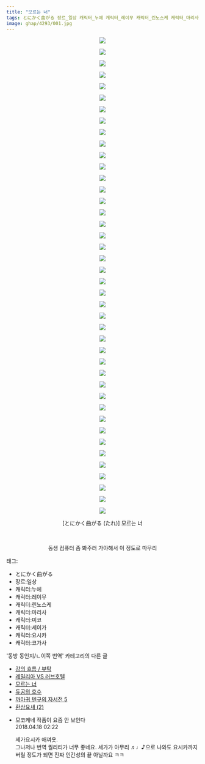 ```yaml
---
title: "모르는 너"
tags: とにかく曲がる 장르_일상 캐릭터_누에 캐릭터_레이무 캐릭터_린노스케 캐릭터_마리사 캐릭터_미코 캐릭터_세이가 캐릭터_요시카 캐릭터_코가사 たれ 동방_동인지／ㄴ이쪽_번역
image: ghap/4293/001.jpg
---
```

<div class="article">
<p style="text-align: center; clear: none; float: none;"><img src="{{ site.nasurl }}/ghap/4293/001.jpg"/></p>
<p style="text-align: center; clear: none; float: none;"><img src="{{ site.nasurl }}/ghap/4293/002.jpg"/></p>
<p style="text-align: center; clear: none; float: none;"><img src="{{ site.nasurl }}/ghap/4293/003.jpg"/></p>
<p style="text-align: center; clear: none; float: none;"><img src="{{ site.nasurl }}/ghap/4293/004.jpg"/></p>
<p style="text-align: center; clear: none; float: none;"><img src="{{ site.nasurl }}/ghap/4293/005.jpg"/></p>
<p style="text-align: center; clear: none; float: none;"><img src="{{ site.nasurl }}/ghap/4293/006.jpg"/></p>
<p style="text-align: center; clear: none; float: none;"><img src="{{ site.nasurl }}/ghap/4293/007.jpg"/></p>
<p style="text-align: center; clear: none; float: none;"><img src="{{ site.nasurl }}/ghap/4293/008.jpg"/></p>
<p style="text-align: center; clear: none; float: none;"><img src="{{ site.nasurl }}/ghap/4293/009.jpg"/></p>
<p style="text-align: center; clear: none; float: none;"><img src="{{ site.nasurl }}/ghap/4293/010.jpg"/></p>
<p style="text-align: center; clear: none; float: none;"><img src="{{ site.nasurl }}/ghap/4293/011.jpg"/></p>
<p style="text-align: center; clear: none; float: none;"><img src="{{ site.nasurl }}/ghap/4293/012.jpg"/></p>
<p style="text-align: center; clear: none; float: none;"><img src="{{ site.nasurl }}/ghap/4293/013.jpg"/></p>
<p style="text-align: center; clear: none; float: none;"><img src="{{ site.nasurl }}/ghap/4293/014.jpg"/></p>
<p style="text-align: center; clear: none; float: none;"><img src="{{ site.nasurl }}/ghap/4293/015.jpg"/></p>
<p style="text-align: center; clear: none; float: none;"><img src="{{ site.nasurl }}/ghap/4293/016.jpg"/></p>
<p style="text-align: center; clear: none; float: none;"><img src="{{ site.nasurl }}/ghap/4293/017.jpg"/></p>
<p style="text-align: center; clear: none; float: none;"><img src="{{ site.nasurl }}/ghap/4293/018.jpg"/></p>
<p style="text-align: center; clear: none; float: none;"><img src="{{ site.nasurl }}/ghap/4293/019.jpg"/></p>
<p style="text-align: center; clear: none; float: none;"><img src="{{ site.nasurl }}/ghap/4293/020.jpg"/></p>
<p style="text-align: center; clear: none; float: none;"><img src="{{ site.nasurl }}/ghap/4293/021.jpg"/></p>
<p style="text-align: center; clear: none; float: none;"><img src="{{ site.nasurl }}/ghap/4293/022.jpg"/></p>
<p style="text-align: center; clear: none; float: none;"><img src="{{ site.nasurl }}/ghap/4293/023.jpg"/></p>
<p style="text-align: center; clear: none; float: none;"><img src="{{ site.nasurl }}/ghap/4293/024.jpg"/></p>
<p style="text-align: center; clear: none; float: none;"><img src="{{ site.nasurl }}/ghap/4293/025.jpg"/></p>
<p style="text-align: center; clear: none; float: none;"><img src="{{ site.nasurl }}/ghap/4293/026.jpg"/></p>
<p style="text-align: center; clear: none; float: none;"><img src="{{ site.nasurl }}/ghap/4293/027.jpg"/></p>
<p style="text-align: center; clear: none; float: none;"><img src="{{ site.nasurl }}/ghap/4293/028.jpg"/></p>
<p style="text-align: center; clear: none; float: none;"><img src="{{ site.nasurl }}/ghap/4293/029.jpg"/></p>
<p style="text-align: center; clear: none; float: none;"><img src="{{ site.nasurl }}/ghap/4293/030.jpg"/></p>
<p style="text-align: center; clear: none; float: none;"><img src="{{ site.nasurl }}/ghap/4293/031.jpg"/></p>
<p style="text-align: center; clear: none; float: none;"><img src="{{ site.nasurl }}/ghap/4293/032.jpg"/></p>
<p style="text-align: center; clear: none; float: none;"><img src="{{ site.nasurl }}/ghap/4293/033.jpg"/></p>
<p style="text-align: center; clear: none; float: none;"><img src="{{ site.nasurl }}/ghap/4293/034.jpg"/></p>
<p style="text-align: center; clear: none; float: none;"><img src="{{ site.nasurl }}/ghap/4293/035.jpg"/></p>
<p style="text-align: center; clear: none; float: none;"><img src="{{ site.nasurl }}/ghap/4293/036.jpg"/></p>
<p style="text-align: center; clear: none; float: none;"><img src="{{ site.nasurl }}/ghap/4293/037.jpg"/></p>
<p style="text-align: center; clear: none; float: none;"><img src="{{ site.nasurl }}/ghap/4293/038.jpg"/></p>
<p style="text-align: center; clear: none; float: none;"><img src="{{ site.nasurl }}/ghap/4293/039.jpg"/></p>
<p style="text-align: center; clear: none; float: none;"><img src="{{ site.nasurl }}/ghap/4293/040.jpg"/></p>
<p style="text-align: center; clear: none; float: none;"><img src="{{ site.nasurl }}/ghap/4293/041.jpg"/></p>
<p style="text-align: center; clear: none; float: none;"><img src="{{ site.nasurl }}/ghap/4293/042.jpg"/></p>
<p style="text-align: center; clear: none; float: none;">[とにかく曲がる (たれ)] 모르는 너</p>
<p style="text-align: center; clear: none; float: none;"><br/></p>
<p style="text-align: center; clear: none; float: none;">동생 컴퓨터 좀 봐주러 가야해서 이 정도로 마무리</p>
<p></p>
</div><div class="tagTrail">
<p>태그: </p>
<ul>
<li>とにかく曲がる</li>
<li>장르:일상</li>
<li>캐릭터:누에</li>
<li>캐릭터:레이무</li>
<li>캐릭터:린노스케</li>
<li>캐릭터:마리사</li>
<li>캐릭터:미코</li>
<li>캐릭터:세이가</li>
<li>캐릭터:요시카</li>
<li>캐릭터:코가사</li>
</ul>
</div><div class="another">
<p>'동방 동인지/ㄴ이쪽 번역' 카테고리의 다른 글</p>
<ul>
<li><a href="/2018-04-20-ghap_4307">강의 흐름 / 부탁</a></li>
<li><a href="/2018-04-18-ghap_4306">레밀리아 VS 러브호텔</a></li>
<li><a href="/2018-04-17-ghap_4293">모르는 너</a></li>
<li><a href="/2018-04-16-ghap_4290">듀공의 호수</a></li>
<li><a href="/2018-04-15-ghap_4279">까마귀 텐구의 자서전 5</a></li>
<li><a href="/2018-04-14-ghap_4278">환상요새 (2)</a></li>
</ul>
</div><div class="cb_module cb_fluid">
<div class="cb_wrt cb_profile">
<div class="comment">
<ul>
<li class="cb_thumb_off" id="comment15240578">
<div class="cb_comment_area">
<div class="cb_info_area">
<div class="cb_section">
<span class="cb_nick_name">모코케네 작품이 요즘 안 보인다</span>
</div>
<div class="cb_section">
<span class="cb_date">2018.04.18 02:22 </span>
</div>
</div>
<div class="cb_dsc_comment">
<p class="cb_dsc">
											세가요시카 애껴욧.<br/>
그나저나 번역 퀄리티가 너무 좋네요. 세가가 아무리 ♬♩♪으로 나와도 요시카까지 버릴 정도가 되면 진짜 인간성의 끝 아닐까요 ㅋㅋ
										</p>
</div>
</div></li>
</ul>
</div>
</div><!-- commentList close -->
</div>